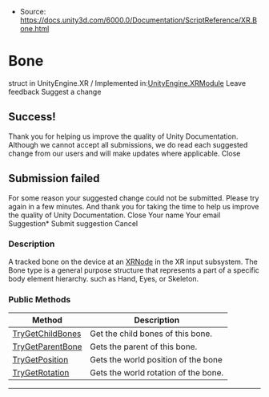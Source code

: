 * Source: https://docs.unity3d.com/6000.0/Documentation/ScriptReference/XR.Bone.html

# Bone
struct in UnityEngine.XR
/
Implemented in:[UnityEngine.XRModule](https://docs.unity3d.com/6000.0/Documentation/ScriptReference/UnityEngine.XRModule.html)
Leave feedback
Suggest a change
## Success!
Thank you for helping us improve the quality of Unity Documentation. Although we cannot accept all submissions, we do read each suggested change from our users and will make updates where applicable.
Close
## Submission failed
For some reason your suggested change could not be submitted. Please <a>try again</a> in a few minutes. And thank you for taking the time to help us improve the quality of Unity Documentation.
Close
Your name Your email Suggestion* Submit suggestion
Cancel
### Description
A tracked bone on the device at an [XRNode](https://docs.unity3d.com/6000.0/Documentation/ScriptReference/XR.XRNode.html) in the XR input subsystem.
The Bone type is a general purpose structure that represents a part of a specific body element hierarchy. such as Hand, Eyes, or Skeleton.
### Public Methods
Method | Description  
---|---  
[TryGetChildBones](https://docs.unity3d.com/6000.0/Documentation/ScriptReference/XR.Bone.TryGetChildBones.html) | Get the child bones of this bone.  
[TryGetParentBone](https://docs.unity3d.com/6000.0/Documentation/ScriptReference/XR.Bone.TryGetParentBone.html) | Gets the parent of this bone.  
[TryGetPosition](https://docs.unity3d.com/6000.0/Documentation/ScriptReference/XR.Bone.TryGetPosition.html) | Gets the world position of the bone  
[TryGetRotation](https://docs.unity3d.com/6000.0/Documentation/ScriptReference/XR.Bone.TryGetRotation.html) | Gets the world rotation of the bone.  
* * *
